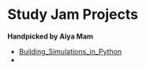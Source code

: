 # Study Jam Projects
<b>Handpicked by Aiya Mam</b>
<br>
- <a href="\\Building_Simulations_in_Python\main.ipynb">Building_Simulations_in_Python </a>
- 
